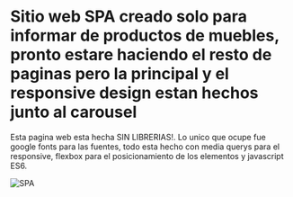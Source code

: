 # Sitio web SPA creado solo para informar de productos de muebles, pronto estare haciendo el resto de paginas pero la principal y el responsive design estan hechos junto al carousel

Esta pagina web esta hecha SIN LIBRERIAS!. Lo unico que ocupe fue google fonts para las fuentes, todo esta hecho con media querys para el responsive, flexbox para el posicionamiento de los elementos y javascript ES6.


![SPA](https://i.imgur.com/tOuoIec.png)